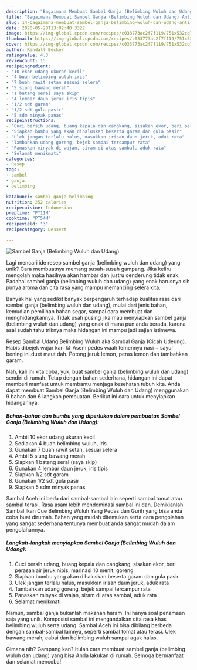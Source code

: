 ```yaml
---
description: "Bagaimana Membuat Sambel Ganja (Belimbing Wuluh dan Udang) Anti Gagal"
title: "Bagaimana Membuat Sambel Ganja (Belimbing Wuluh dan Udang) Anti Gagal"
slug: 14-bagaimana-membuat-sambel-ganja-belimbing-wuluh-dan-udang-anti-gagal
date: 2020-05-28T13:02:40.332Z
image: https://img-global.cpcdn.com/recipes/c033773ac2f7f119/751x532cq70/sambel-ganja-belimbing-wuluh-dan-udang-foto-resep-utama.jpg
thumbnail: https://img-global.cpcdn.com/recipes/c033773ac2f7f119/751x532cq70/sambel-ganja-belimbing-wuluh-dan-udang-foto-resep-utama.jpg
cover: https://img-global.cpcdn.com/recipes/c033773ac2f7f119/751x532cq70/sambel-ganja-belimbing-wuluh-dan-udang-foto-resep-utama.jpg
author: Randall Becker
ratingvalue: 4.3
reviewcount: 15
recipeingredient:
- "10 ekor udang ukuran kecil"
- "4 buah belimbing wuluh iris"
- "7 buah rawit setan sesuai selera"
- "5 siung bawang merah"
- "1 batang serai saya skip"
- "4 lembar daun jeruk iris tipis"
- "1/2 sdt garam"
- "1/2 sdt gula pasir"
- "5 sdm minyak panas"
recipeinstructions:
- "Cuci bersih udang, buang kepala dan cangkang, sisakan ekor, beri perasan air jeruk nipis, marinasi 10 menit, goreng"
- "Siapkan bumbu yang akan dihaluskan beserta garam dan gula pasir"
- "Ulek jangan terlalu halus, masukkan irisan daun jeruk, aduk rata"
- "Tambahkan udang goreng, bejek sampai tercampur rata"
- "Panaskan minyak di wajan, siram di atas sambal, aduk rata"
- "Selamat menikmati"
categories:
- Resep
tags:
- sambel
- ganja
- belimbing

katakunci: sambel ganja belimbing 
nutrition: 252 calories
recipecuisine: Indonesian
preptime: "PT11M"
cooktime: "PT54M"
recipeyield: "3"
recipecategory: Dessert

---
```



![Sambel Ganja (Belimbing Wuluh dan Udang)](https://img-global.cpcdn.com/recipes/c033773ac2f7f119/751x532cq70/sambel-ganja-belimbing-wuluh-dan-udang-foto-resep-utama.jpg)

Lagi mencari ide resep sambel ganja (belimbing wuluh dan udang) yang unik? Cara membuatnya memang susah-susah gampang. Jika keliru mengolah maka hasilnya akan hambar dan justru cenderung tidak enak. Padahal sambel ganja (belimbing wuluh dan udang) yang enak harusnya sih punya aroma dan cita rasa yang mampu memancing selera kita.

Banyak hal yang sedikit banyak berpengaruh terhadap kualitas rasa dari sambel ganja (belimbing wuluh dan udang), mulai dari jenis bahan, kemudian pemilihan bahan segar, sampai cara membuat dan menghidangkannya. Tidak usah pusing jika mau menyiapkan sambel ganja (belimbing wuluh dan udang) yang enak di mana pun anda berada, karena asal sudah tahu triknya maka hidangan ini mampu jadi sajian istimewa.

Resep Sambal Udang Belimbing Wuluh aka Sambal Ganja (Cicah Udeung). Habis dibejek wajar kan 😂 Asem pedes waah temennya nasi + sayur bening ini.duet maut dah. Potong jeruk lemon, peras lemon dan tambahkan garam.


Nah, kali ini kita coba, yuk, buat sambel ganja (belimbing wuluh dan udang) sendiri di rumah. Tetap dengan bahan sederhana, hidangan ini dapat memberi manfaat untuk membantu menjaga kesehatan tubuh kita. Anda dapat membuat Sambel Ganja (Belimbing Wuluh dan Udang) menggunakan 9 bahan dan 6 langkah pembuatan. Berikut ini cara untuk menyiapkan hidangannya.

<!--inarticleads1-->

##### Bahan-bahan dan bumbu yang diperlukan dalam pembuatan Sambel Ganja (Belimbing Wuluh dan Udang):

1. Ambil 10 ekor udang ukuran kecil
1. Sediakan 4 buah belimbing wuluh, iris
1. Gunakan 7 buah rawit setan, sesuai selera
1. Ambil 5 siung bawang merah
1. Siapkan 1 batang serai (saya skip)
1. Gunakan 4 lembar daun jeruk, iris tipis
1. Siapkan 1/2 sdt garam
1. Gunakan 1/2 sdt gula pasir
1. Siapkan 5 sdm minyak panas


Sambal Aceh ini beda dari sambal-sambal lain seperti sambal tomat atau sambal terasi. Rasa asam lebih mendominasi sambal ini dan. Demikianlah Sambal Ikan Cue Belimbing Wuluh Yang Pedas dan Gurih yang bisa anda coba buat dirumah. Bahan yang mudah ditemukan serta cara pengolahan yang sangat sederhana tentunya membuat anda sangat mudah dalam pengolahannya. 

<!--inarticleads2-->

##### Langkah-langkah menyiapkan Sambel Ganja (Belimbing Wuluh dan Udang):

1. Cuci bersih udang, buang kepala dan cangkang, sisakan ekor, beri perasan air jeruk nipis, marinasi 10 menit, goreng
1. Siapkan bumbu yang akan dihaluskan beserta garam dan gula pasir
1. Ulek jangan terlalu halus, masukkan irisan daun jeruk, aduk rata
1. Tambahkan udang goreng, bejek sampai tercampur rata
1. Panaskan minyak di wajan, siram di atas sambal, aduk rata
1. Selamat menikmati


Namun, sambal ganja bukanlah makanan haram. Ini hanya soal penamaan saja yang unik. Komposisi sambal ini mengandalkan cita rasa khas belimbing wuluh serta udang. Sambal Aceh ini bisa dibilang berbeda dengan sambal-sambal lainnya, seperti sambal tomat atau terasi. Ulek bawang merah, cabai dan belimbing wuluh sampai agak halus. 

Gimana nih? Gampang kan? Itulah cara membuat sambel ganja (belimbing wuluh dan udang) yang bisa Anda lakukan di rumah. Semoga bermanfaat dan selamat mencoba!
